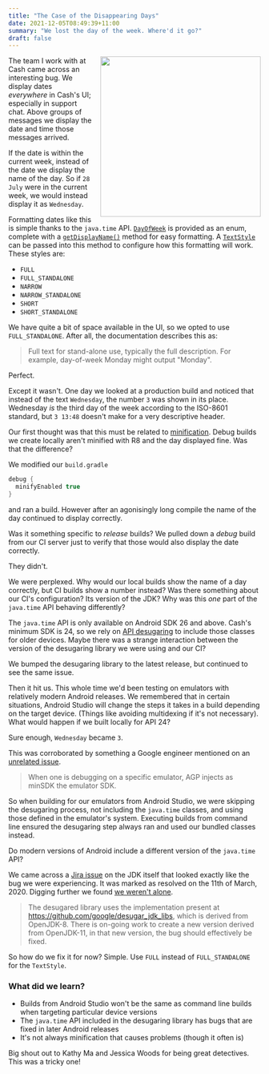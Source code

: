 ```yaml
---
title: "The Case of the Disappearing Days"
date: 2021-12-05T08:49:39+11:00
summary: "We lost the day of the week. Where'd it go?"
draft: false
---
```


<img src="../../img/cash-chat-date.png" style="width: 320px; max-width: 100%; display: inline; float: right; margin-bottom: 8px; margin-left: 16px;">

The team I work with at Cash came across an interesting bug. We display dates _everywhere_ in Cash's UI; especially in support chat. Above groups of messages we display the date and time those messages arrived. 

If the date is within the current week, instead of the date we display the name of the day. So if `28 July` were in the current week, we would instead display it as `Wednesday`.

Formatting dates like this is simple thanks to the `java.time` API. [`DayOfWeek`](https://docs.oracle.com/javase/8/docs/api/java/time/DayOfWeek.html) is provided as an enum, complete with a [`getDisplayName()`](https://docs.oracle.com/javase/8/docs/api/java/time/DayOfWeek.html#getDisplayName-java.time.format.TextStyle-java.util.Locale-) method for easy formatting. A [`TextStyle`](https://docs.oracle.com/javase/8/docs/api/java/time/format/TextStyle.html) can be passed into this method to configure how this formatting will work. These styles are:
- `FULL`
- `FULL_STANDALONE`
- `NARROW`
- `NARROW_STANDALONE`
- `SHORT`
- `SHORT_STANDALONE`

We have quite a bit of space available in the UI, so we opted to use `FULL_STANDALONE`. After all, the documentation describes this as:

> Full text for stand-alone use, typically the full description. For example, day-of-week Monday might output "Monday".

Perfect.

Except it wasn't. One day we looked at a production build and noticed that instead of the text `Wednesday`, the number `3` was shown in its place. Wednesday _is_ the third day of the week according to the ISO-8601 standard, but `3 13:48` doesn't make for a very descriptive header.

Our first thought was that this must be related to [minification](https://developer.android.com/studio/build/shrink-code). Debug builds we create locally aren't minified with R8 and the day displayed fine. Was that the difference?

We modified our `build.gradle`
```groovy
debug {
  minifyEnabled true
}
```
and ran a build. However after an agonisingly long compile the name of the day continued to display correctly.

Was it something specific to _release_ builds? We pulled down a _debug_ build from our CI server just to verify that those would also display the date correctly.

They didn't.

We were perplexed. Why would our local builds show the name of a day correctly, but CI builds show a number instead? Was there something about our CI's configuration? Its version of the JDK? Why was this _one_ part of the `java.time` API behaving differently?

The `java.time` API is only available on Android SDK 26 and above. Cash's minimum SDK is 24, so we rely on [API desugaring](https://developer.android.com/studio/write/java8-support-table) to include those classes for older devices. Maybe there was a strange interaction between the version of the desugaring library we were using and our CI?

We bumped the desugaring library to the latest release, but continued to see the same issue.

Then it hit us. This whole time we'd been testing on emulators with relatively modern Android releases. We remembered that in certain situations, Android Studio will change the steps it takes in a build depending on the target device. (Things like avoiding multidexing if it's not necessary). What would happen if we built locally for API 24?

Sure enough, `Wednesday` became `3`.

This was corroborated by something a Google engineer mentioned on an [unrelated issue](https://issuetracker.google.com/issues/205866514).

> When one is debugging on a specific emulator, AGP injects as minSDK the emulator SDK.

So when building for our emulators from Android Studio, we were skipping the desugaring process, not including the `java.time` classes, and using those defined in the emulator's system. Executing builds from command line ensured the desugaring step always ran and used our bundled classes instead.

Do modern versions of Android include a different version of the `java.time` API?

We came across a [Jira issue](https://bugs.openjdk.java.net/browse/JDK-8146356) on the JDK itself that looked exactly like the bug we were experiencing. It was marked as resolved on the 11th of March, 2020. Digging further we found [we weren't alone](https://issuetracker.google.com/issues/176502609).

> The desugared library uses the implementation present at https://github.com/google/desugar_jdk_libs, which is derived from OpenJDK-8. There is on-going work to create a new version derived from OpenJDK-11, in that new version, the bug should effectively be fixed.

So how do we fix it for now? Simple. Use `FULL` instead of `FULL_STANDALONE` for the `TextStyle`.

### What did we learn?

- Builds from Android Studio won't be the same as command line builds when targeting particular device versions
- The `java.time` API included in the desugaring library has bugs that are fixed in later Android releases
- It's not always minification that causes problems (though it often is)

Big shout out to Kathy Ma and Jessica Woods for being great detectives. This was a tricky one!
